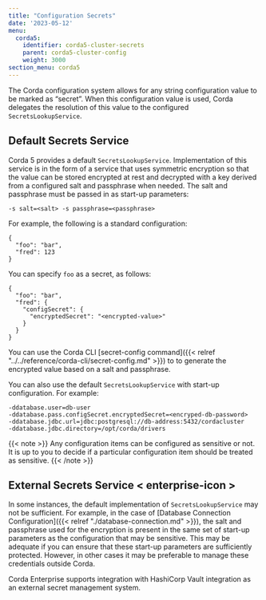 ```yaml
---
title: "Configuration Secrets"
date: '2023-05-12'
menu:
  corda5:
    identifier: corda5-cluster-secrets
    parent: corda5-cluster-config
    weight: 3000
section_menu: corda5
---
```


The Corda configuration system allows for any string configuration value to be marked as “secret”. When this configuration value is used, Corda delegates the resolution of this value to the configured `SecretsLookupService`.

## Default Secrets Service

Corda 5 provides a default `SecretsLookupService`. Implementation of this service is in the form of a service that uses symmetric encryption so that the value can be stored encrypted at rest and decrypted with a key derived from a configured salt and passphrase when needed. The salt and passphrase must be passed in as start-up parameters:

```
-s salt=<salt> -s passphrase=<passphrase>
```

For example, the following is a standard configuration:

```
{
  "foo": "bar",
  "fred": 123
}
```

You can specify `foo` as a secret, as follows:

```
{
  "foo": "bar",
  "fred": {
    "configSecret": {
      "encryptedSecret": "<encrypted-value>"
    } 
  }
}
```

You can use the Corda CLI [secret-config command]({{< relref "../../reference/corda-cli/secret-config.md" >}}) to to generate the encrypted value based on a salt and passphrase.

You can also use the default `SecretsLookupService` with start-up configuration. For example:

```
-ddatabase.user=db-user
-ddatabase.pass.configSecret.encryptedSecret=<encryped-db-password>
-ddatabase.jdbc.url=jdbc:postgresql://db-address:5432/cordacluster
-ddatabase.jdbc.directory=/opt/corda/drivers
```

{{< note >}}
Any configuration items can be configured as sensitive or not. It is up to you to decide if a particular configuration item should be treated as sensitive.
{{< /note >}}

## External Secrets Service < enterprise-icon >

In some instances, the default implementation of `SecretsLookupService` may not be sufficient. For example, in the case of [Database Connection Configuration]({{< relref "./database-connection.md" >}}), the salt and passphrase used for the encryption is present in the same set of start-up parameters as the configuration that may be sensitive. This may be adequate if you can ensure that these start-up parameters are sufficiently protected. However, in other cases it may be preferable to manage these credentials outside Corda.

Corda Enterprise supports integration with HashiCorp Vault integration as an external secret management system. 